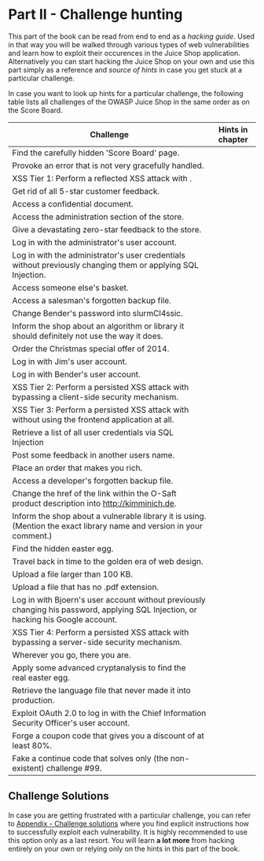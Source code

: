 # Part II - Challenge hunting

This part of the book can be read from end to end as a _hacking guide_. Used in that way you will be walked through various types of web vulnerabilities and learn how to exploit their
occurences in the Juice Shop application. Alternatively you can start hacking the Juice Shop on your own and use this part simply as a reference and _source of hints_ in case you get stuck at a particular challenge.

In case you want to look up hints for a particular challenge, the following table lists all challenges of the OWASP Juice Shop in the same order as on the Score Board.

| Challenge | Hints in chapter |
| --------- | ---------------- |
| Find the carefully hidden 'Score Board' page. | |
| Provoke an error that is not very gracefully handled. | |
| XSS Tier 1: Perform a reflected XSS attack with <script>alert("XSS1")</script>. | |
| Get rid of all 5-star customer feedback. | |
| Access a confidential document. | |
| Access the administration section of the store. | |
| Give a devastating zero-star feedback to the store. | |
| Log in with the administrator's user account. | |
| Log in with the administrator's user credentials without previously changing them or applying SQL Injection. | |
| Access someone else's basket. | |
| Access a salesman's forgotten backup file. | |
| Change Bender's password into slurmCl4ssic. | |
| Inform the shop about an algorithm or library it should definitely not use the way it does. | |
| Order the Christmas special offer of 2014. | |
| Log in with Jim's user account. | |
| Log in with Bender's user account. | |
| XSS Tier 2: Perform a persisted XSS attack with <script>alert("XSS2")</script> bypassing a client-side security mechanism. | |
| XSS Tier 3: Perform a persisted XSS attack with <script>alert("XSS3")</script> without using the frontend application at all. | |
| Retrieve a list of all user credentials via SQL Injection | |
| Post some feedback in another users name. | |
| Place an order that makes you rich. | |
| Access a developer's forgotten backup file. | |
| Change the href of the link within the O-Saft product description into http://kimminich.de. | |
| Inform the shop about a vulnerable library it is using. (Mention the exact library name and version in your comment.) | |
| Find the hidden easter egg. | |
| Travel back in time to the golden era of web design. | |
| Upload a file larger than 100 KB. | |
| Upload a file that has no .pdf extension. | |
| Log in with Bjoern's user account without previously changing his password, applying SQL Injection, or hacking his Google account. | |
| XSS Tier 4: Perform a persisted XSS attack with <script>alert("XSS4")</script> bypassing a server-side security mechanism. | |
| Wherever you go, there you are. | |
| Apply some advanced cryptanalysis to find the real easter egg. | |
| Retrieve the language file that never made it into production. | |
| Exploit OAuth 2.0 to log in with the Chief Information Security Officer's user account. | |
| Forge a coupon code that gives you a discount of at least 80%. | |
| Fake a continue code that solves only (the non-existent) challenge #99. | |

## Challenge Solutions

In case you are getting frustrated with a particular challenge, you can refer to [Appendix - Challenge solutions](/appendix/README.md) where you find explicit instructions
how to successfully exploit each vulnerability. It is highly recommended to use this option only as a last resort. You will learn __a lot more__ from hacking entirely on your own
or relying only on the hints in this part of the book.
